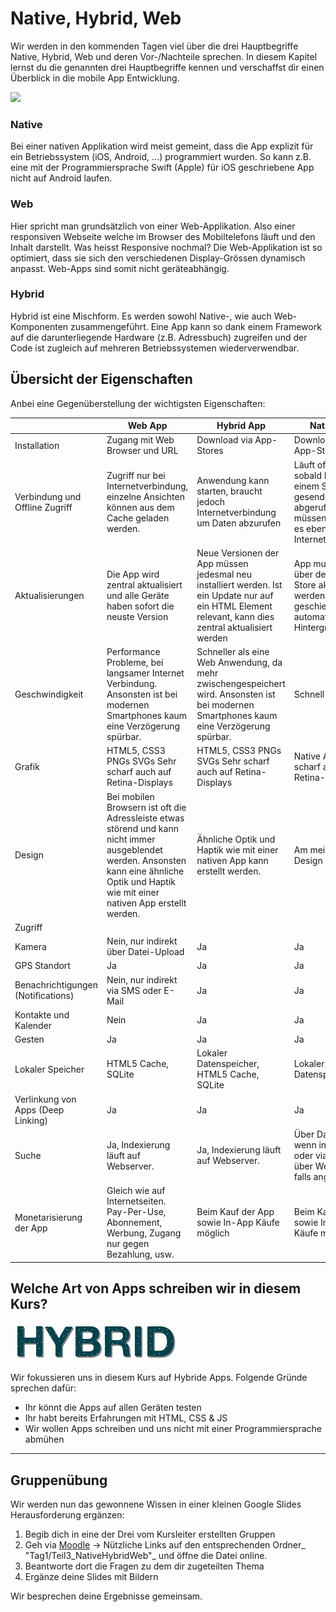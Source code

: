# Native, Hybrid, Web

Wir werden in den kommenden Tagen viel über die drei Hauptbegriffe Native, Hybrid, Web und deren Vor-/Nachteile sprechen. In diesem Kapitel lernst du die genannten drei Hauptbegriffe kennen und verschaffst dir einen Überblick in die mobile App Entwicklung.

![](http://www.ibm.com/support/knowledgecenter/en/SSZH4A_5.0.6/com.ibm.worklight.help.doc/devref/Pictures/app_types.jpg)

### Native

Bei einer nativen Applikation wird meist gemeint, dass die App explizit für ein Betriebssystem \(iOS, Android, ...\) programmiert wurden. So kann z.B. eine mit der Programmiersprache Swift \(Apple\) für iOS geschriebene App nicht auf Android laufen.

### Web

Hier spricht man grundsätzlich von einer Web-Applikation. Also einer responsiven Webseite welche im Browser des Mobiltelefons läuft und den Inhalt darstellt. Was heisst Responsive nochmal? Die Web-Applikation ist so optimiert, dass sie sich den verschiedenen Display-Grössen dynamisch anpasst. Web-Apps sind somit nicht geräteabhängig.

### Hybrid

Hybrid ist eine Mischform. Es werden sowohl Native-, wie auch Web-Komponenten zusammengeführt. Eine App kann so dank einem Framework auf die darunterliegende Hardware \(z.B. Adressbuch\) zugreifen und der Code ist zugleich auf mehreren Betriebssystemen wiederverwendbar.

## Übersicht der Eigenschaften

Anbei eine Gegenüberstellung der wichtigsten Eigenschaften:

|  | Web App | Hybrid App | Native App |
| --- | --- | --- | --- |
| Installation | Zugang mit Web Browser und URL | Download via App-Stores | Download via App-Stores |
| Verbindung und Offline Zugriff | Zugriff nur bei Internetverbindung, einzelne Ansichten können aus dem Cache geladen werden. | Anwendung kann starten, braucht jedoch Internetverbindung um Daten abzurufen | Läuft offline, sobald Daten zu einem Server gesendet oder abgerufen werden müssen, benötigt es ebenfalls eine Internetverbindung |
| Aktualisierungen | Die App wird zentral aktualisiert und alle Geräte haben sofort die neuste Version | Neue Versionen der App müssen jedesmal neu installiert werden. Ist ein Update nur auf ein HTML Element relevant, kann dies zentral aktualisiert werden | App muss immer über den App Store aktualisiert werden. Dies geschieht oft automatisch im Hintergrund. |
| Geschwindigkeit | Performance Probleme, bei langsamer Internet Verbindung. Ansonsten ist bei modernen Smartphones kaum eine Verzögerung spürbar. | Schneller als eine Web Anwendung, da mehr zwischengespeichert wird. Ansonsten ist bei modernen Smartphones kaum eine Verzögerung spürbar. | Schnell |
| Grafik | HTML5, CSS3 PNGs SVGs Sehr scharf auch auf Retina-Displays | HTML5, CSS3 PNGs SVGs Sehr scharf auch auf Retina-Displays | Native API Sehr scharf auch auf Retina-Displays |
| Design | Bei mobilen Browsern ist oft die Adressleiste etwas störend und kann nicht immer ausgeblendet werden. Ansonsten kann eine ähnliche Optik und Haptik wie mit einer nativen App erstellt werden. | Ähnliche Optik und Haptik wie mit einer nativen App kann erstellt werden. | Am meisten Design Optionen. |
| Zugriff |  |  |  |
| Kamera | Nein, nur indirekt über Datei-Upload | Ja | Ja |
| GPS Standort | Ja | Ja | Ja |
| Benachrichtigungen \(Notifications\) | Nein, nur indirekt via SMS oder E-Mail | Ja | Ja |
| Kontakte und Kalender | Nein | Ja | Ja |
| Gesten | Ja | Ja | Ja |
| Lokaler Speicher | HTML5 Cache, SQLite | Lokaler Datenspeicher, HTML5 Cache, SQLite | Lokaler Datenspeicher |
| Verlinkung von Apps \(Deep Linking\) | Ja | Ja | Ja |
| Suche | Ja, Indexierung läuft auf Webserver. | Ja, Indexierung läuft auf Webserver. | Über Datenbank, wenn indexiert, oder via Suche über Webserver, falls angebunden. |
| Monetarisierung der App | Gleich wie auf Internetseiten. Pay-Per-Use, Abonnement, Werbung, Zugang nur gegen Bezahlung, usw. | Beim Kauf der App sowie In-App Käufe möglich | Beim Kauf der App sowie In-App Käufe möglich |

## Welche Art von Apps schreiben wir in diesem Kurs?

![](hybrid.gif)

Wir fokussieren uns in diesem Kurs auf Hybride Apps. Folgende Gründe sprechen dafür:

* Ihr könnt die Apps auf allen Geräten testen
* Ihr habt bereits Erfahrungen mit HTML, CSS & JS
* Wir wollen Apps schreiben und uns nicht mit einer Programmiersprache abmühen

---

## Gruppenübung

Wir werden nun das gewonnene Wissen in einer kleinen Google Slides Herausforderung ergänzen:

1. Begib dich in eine der Drei vom Kursleiter erstellten Gruppen
2. Geh via [Moodle](https://kurse.ict-bz.ch/) -&gt; Nützliche Links auf den entsprechenden Ordner_ "Tag1/Teil3\_NativeHybridWeb"_ und öffne die Datei online.
3. Beantworte dort die Fragen zu dem dir zugeteilten Thema
4. Ergänze deine Slides mit Bildern

Wir besprechen deine Ergebnisse gemeinsam.

